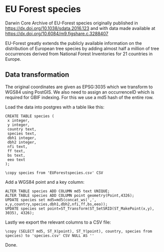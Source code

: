 # EU Forest species
Darwin Core Archive of EU-Forest species originally published in https://dx.doi.org/10.1038/sdata.2016.123 and
with data made available at https://dx.doi.org/10.6084/m9.figshare.c.3288407

EU-Forest greatly extends the publicly available information on the distribution of European tree species by adding almost half a million of tree occurrences derived from National Forest Inventories for 21 countries in Europe.

## Data transformation
The original coordinates are given as EPSG:3035 which we transform to WGS84 using PostGIS. We also need to assign an occurrenceID which is required for GBIF indexing. For this we use a md5 hash of the entire row. 

Load the data into postgres with a table like this:

    CREATE TABLE species (
     x integer,
     y integer,
     country text,
     species text,
     dbh1 integer,
     dbh2 integer,
     nfi text,
     ff text,
     bs text,
     eeo text 
    );
    
    \copy species from 'EUForestspecies.csv' CSV

Add a WGS84 point and a key column:

    ALTER TABLE species ADD COLUMN md5 text UNIQUE;
    ALTER TABLE species ADD COLUMN point geometry(Point,4326);
    UPDATE species set md5=md5(concat_ws(',', x,y,country,species,dbh1,dbh2,nfi,ff,bs,eeo));
    UPDATE species set point=ST_Transform(ST_SetSRID(ST_MakePoint(x,y), 3035), 4326);
        
Lastly we export the relevant columns to a CSV file:

    \copy (SELECT md5, ST_X(point), ST_Y(point), country, species from species) to 'species.csv' CSV NULL AS ''
    
Done.
